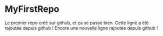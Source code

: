 # MyFirstRepo
Le premier repo créé sur github, et ça se passe bien.
Cette ligne a été rajoutée depuis github !
Encore une nouvelle ligne rajoutée depuis github !

